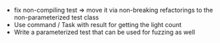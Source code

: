 - fix non-compiling test => move it via non-breaking refactorings to the non-parameterized test class
- Use command / Task with result for getting the light count
- Write a parameterized test that can be used for fuzzing as well